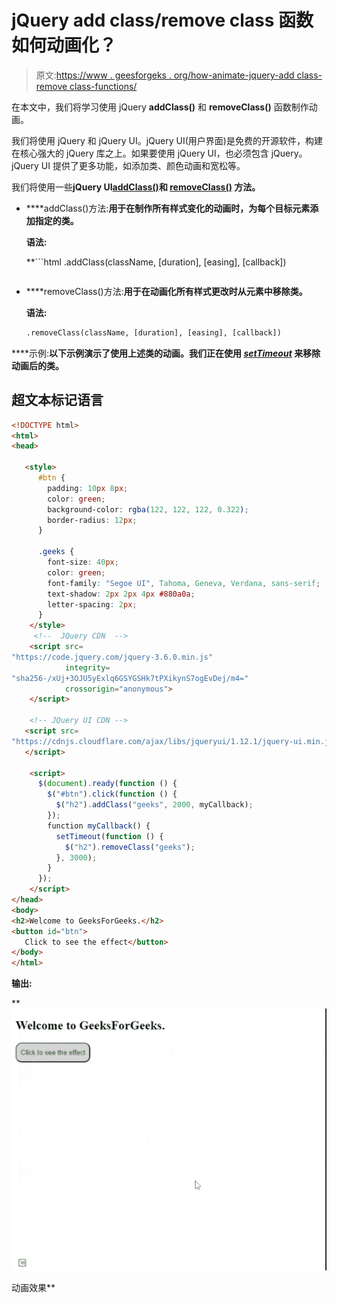 # jQuery add class/remove class 函数如何动画化？

> 原文:[https://www . geesforgeks . org/how-animate-jquery-add class-remove class-functions/](https://www.geeksforgeeks.org/how-to-animate-jquery-addclass-removeclass-functions/)

在本文中，我们将学习使用 jQuery **addClass()** 和 **removeClass()** 函数制作动画。

我们将使用 jQuery 和 jQuery UI。jQuery UI(用户界面)是免费的开源软件，构建在核心强大的 jQuery 库之上。如果要使用 jQuery UI，也必须包含 jQuery。jQuery UI 提供了更多功能，如添加类、颜色动画和宽松等。

我们将使用一些**jQuery UI[**addClass()**](https://www.geeksforgeeks.org/jquery-ui-addclass-method/)和 [**removeClass()**](https://www.geeksforgeeks.org/jquery-removeclass-with-examples/) 方法。**

*   ****addClass()方法:**用于在制作所有样式变化的动画时，为每个目标元素添加指定的类。**

    ****语法:****

     **```html
    .addClass(className, [duration], [easing], [callback])
    ```** 
*   ****removeClass()方法:**用于在动画化所有样式更改时从元素中移除类。**

    ****语法:****

    ```html
    .removeClass(className, [duration], [easing], [callback])
    ```

****示例:**以下示例演示了使用上述类的动画。我们正在使用 [*setTimeout*](https://www.geeksforgeeks.org/java-script-settimeout-setinterval-method/) 来移除动画后的类。**

## **超文本标记语言**

```html
<!DOCTYPE html>
<html>
<head>

   <style>
      #btn {
        padding: 10px 8px;
        color: green;
        background-color: rgba(122, 122, 122, 0.322);
        border-radius: 12px;
      }

      .geeks {
        font-size: 40px;
        color: green;
        font-family: "Segoe UI", Tahoma, Geneva, Verdana, sans-serif;
        text-shadow: 2px 2px 4px #880a0a;
        letter-spacing: 2px;
      }
    </style>
     <!--  JQuery CDN  -->
    <script src=
"https://code.jquery.com/jquery-3.6.0.min.js"
            integrity=
"sha256-/xUj+3OJU5yExlq6GSYGSHk7tPXikynS7ogEvDej/m4="
            crossorigin="anonymous">
    </script>

    <!-- JQuery UI CDN -->
   <script src=
"https://cdnjs.cloudflare.com/ajax/libs/jqueryui/1.12.1/jquery-ui.min.js">
   </script>

    <script>
      $(document).ready(function () {
        $("#btn").click(function () {
          $("h2").addClass("geeks", 2000, myCallback);
        });
        function myCallback() {
          setTimeout(function () {
            $("h2").removeClass("geeks");
          }, 3000);
        }
      });
    </script>
</head>
<body>
<h2>Welcome to GeeksForGeeks.</h2>
<button id="btn">
   Click to see the effect</button>
</body>
</html>
```

****输出:****

**![](img/2c15f11f9f0aa10d6abdf11d25a08d4f.png)

动画效果**